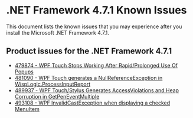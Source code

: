 .NET Framework 4.7.1 Known Issues
=================================
 
This document lists the known issues that you may experience after you install the Microsoft .NET Framework 4.7.1.   

## Product issues for the .NET Framework 4.7.1   
- [479874 - WPF Touch Stops Working After Rapid/Prolonged Use Of Popups](https://github.com/Microsoft/dotnet/blob/net471/releases/net471/KnownIssues/479874-WPF%20Touch%20Stops%20Working%20After%20Prolonged%20Use%20of%20Popups.md)
- [481090 - WPF Touch generates a NullReferenceException in WispLogic.ProcessInputReport](https://github.com/Microsoft/dotnet/blob/net471/releases/net471/KnownIssues/481090-WPF%20Touch%20generates%20NullReferenceException%20in%20ProcessInputReport.md)
- [489937 - WPF Touch/Stylus Generates AccessViolations and Heap Corruption in GetPenEventMultiple](https://github.com/Microsoft/dotnet/blob/net471/releases/net471/KnownIssues/489937-WPF%20Touch%20and%20Stylus%20AccessViolation%20in%20GetPenEventMultiple.md)
- [493108 - WPF InvalidCastException when displaying a checked MenuItem](https://github.com/Microsoft/dotnet/blob/net471/releases/net471/KnownIssues/493108-WPF%20InvalidCastException%20when%20displaying%20a%20checked%20MenuItem.md)

